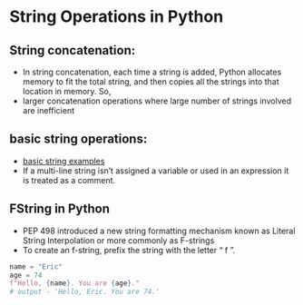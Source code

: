 
# String Operations in Python

## String concatenation:

- In string concatenation, each time a string is added, Python allocates memory to fit the total string, and then copies all the strings into that location in memory. So,  
- larger concatenation operations where large number of strings involved are inefficient


## basic string operations:

- [basic string examples](https://github.com/nitops/python-practice/tree/main/1_basic_python/1_string_examples)
- If a multi-line string isn’t assigned a variable or used in an expression it is treated as a comment.

## FString in Python

- PEP 498 introduced a new string formatting mechanism known as Literal String Interpolation or more commonly as F-strings
- To create an f-string, prefix the string with the letter “ f ”.

```python
name = "Eric"
age = 74
f"Hello, {name}. You are {age}."
# output - 'Hello, Eric. You are 74.'
```
